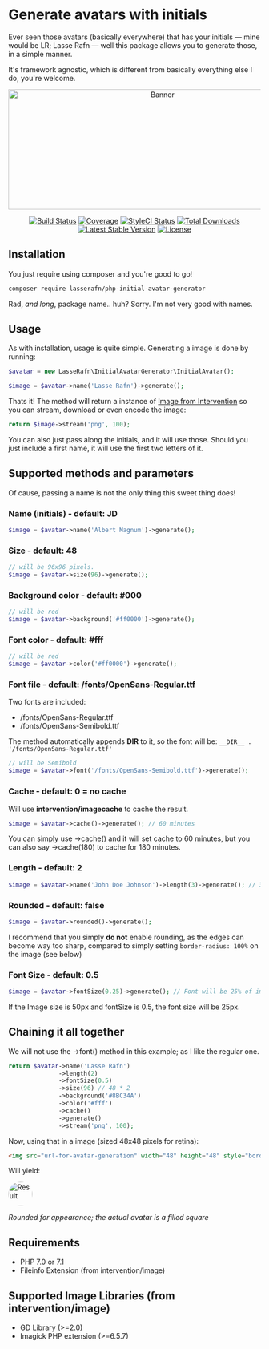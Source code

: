 # Generate avatars with initials
Ever seen those avatars (basically everywhere) that has your initials — mine would be LR; Lasse Rafn — well this package allows you to generate those, in a simple manner.

It's framework agnostic, which is different from basically everything else I do, you're welcome.

<p align="center">
    <img src="https://apricot.dk/github/php-initial-avatar-generator.jpg" alt="Banner" width="600" height="240" />
</p>
 
<p align="center"> 
<a href="https://travis-ci.org/LasseRafn/php-initial-avatar-generator"><img src="https://img.shields.io/travis/LasseRafn/php-initial-avatar-generator.svg?style=flat-square" alt="Build Status"></a>
<a href="https://coveralls.io/github/LasseRafn/php-initial-avatar-generator"><img src="https://img.shields.io/coveralls/LasseRafn/php-initial-avatar-generator.svg?style=flat-square" alt="Coverage"></a>
<a href="https://styleci.io/repos/78973710"><img src="https://styleci.io/repos/78973710/shield?branch=master" alt="StyleCI Status"></a>
<a href="https://packagist.org/packages/LasseRafn/php-initial-avatar-generator"><img src="https://img.shields.io/packagist/dt/LasseRafn/php-initial-avatar-generator.svg?style=flat-square" alt="Total Downloads"></a>
<a href="https://packagist.org/packages/LasseRafn/php-initial-avatar-generator"><img src="https://img.shields.io/packagist/v/LasseRafn/php-initial-avatar-generator.svg?style=flat-square" alt="Latest Stable Version"></a>
<a href="https://packagist.org/packages/LasseRafn/php-initial-avatar-generator"><img src="https://img.shields.io/packagist/l/LasseRafn/php-initial-avatar-generator.svg?style=flat-square" alt="License"></a>
</p>

## Installation
You just require using composer and you're good to go!
```bash
composer require lasserafn/php-initial-avatar-generator
```
Rad, *and long*, package name.. huh? Sorry. I'm not very good with names.

## Usage
As with installation, usage is quite simple. Generating a image is done by running:
```php
$avatar = new LasseRafn\InitialAvatarGenerator\InitialAvatar();

$image = $avatar->name('Lasse Rafn')->generate();
```

Thats it! The method will return a instance of [Image from Intervention](https://github.com/Intervention/image) so you can stream, download or even encode the image:
```php
return $image->stream('png', 100);
```
You can also just pass along the initials, and it will use those. Should you just include a first name, it will use the first two letters of it.

## Supported methods and parameters
Of cause, passing a name is not the only thing this sweet thing does!

### Name (initials) - default: JD
```php
$image = $avatar->name('Albert Magnum')->generate();
```

### Size - default: 48
```php
// will be 96x96 pixels.
$image = $avatar->size(96)->generate();
```

### Background color - default: #000
```php
// will be red
$image = $avatar->background('#ff0000')->generate();
```

### Font color - default: #fff
```php
// will be red
$image = $avatar->color('#ff0000')->generate();
```

### Font file - default: /fonts/OpenSans-Regular.ttf
Two fonts are included:
* /fonts/OpenSans-Regular.ttf
* /fonts/OpenSans-Semibold.ttf

The method automatically appends __DIR__ to it, so the font will be: `__DIR__ . '/fonts/OpenSans-Regular.ttf'`

```php
// will be Semibold
$image = $avatar->font('/fonts/OpenSans-Semibold.ttf')->generate();
```

### Cache - default: 0 = no cache
Will use **intervention/imagecache** to cache the result.
```php
$image = $avatar->cache()->generate(); // 60 minutes
```
You can simply use ->cache() and it will set cache to 60 minutes, but you can also say ->cache(180) to cache for 180 minutes.

### Length - default: 2
```php
$image = $avatar->name('John Doe Johnson')->length(3)->generate(); // 3 letters = JDJ
```

### Rounded - default: false
```php
$image = $avatar->rounded()->generate();
```

I recommend that you simply **do not** enable rounding, as the edges can become way too sharp, compared to simply setting `border-radius: 100%` on the image (see below)

### Font Size - default: 0.5
```php
$image = $avatar->fontSize(0.25)->generate(); // Font will be 25% of image size.
```
If the Image size is 50px and fontSize is 0.5, the font size will be 25px.

## Chaining it all together
We will not use the ->font() method in this example; as I like the regular one.

```php
return $avatar->name('Lasse Rafn')
              ->length(2)
              ->fontSize(0.5)
              ->size(96) // 48 * 2
              ->background('#8BC34A')
              ->color('#fff')
              ->cache()
              ->generate()
              ->stream('png', 100);
```

Now, using that in a image (sized 48x48 pixels for retina):
```html
<img src="url-for-avatar-generation" width="48" height="48" style="border-radius: 100%" />
```

Will yield:

<img src="https://raw.githubusercontent.com/LasseRafn/php-initial-avatar-generator/master/demo_result.png" width="48" height="48" alt="Result" style="border-radius: 100%" />

*Rounded for appearance; the actual avatar is a filled square*

## Requirements
* PHP 7.0 or 7.1
* Fileinfo Extension (from intervention/image)

## Supported Image Libraries (from intervention/image)
* GD Library (>=2.0)
* Imagick PHP extension (>=6.5.7)
